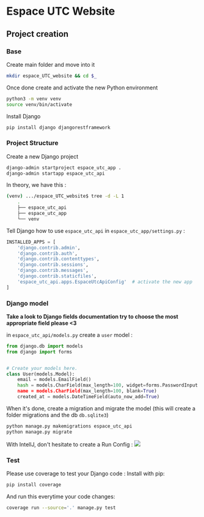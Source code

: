 Espace UTC Website
===

## Project creation 
### Base

Create main folder and move into it
```bash
mkdir espace_UTC_website && cd $_
```

Once done create and activate the new Python environment
```bash
python3 -m venv venv
source venv/bin/activate
```

Install Django
```bash
pip install django djangorestframework
```



### Project Structure

Create a new Django project
```bash
django-admin startproject espace_utc_app .
django-admin startapp espace_utc_api
```

In theory, we have this :
```bash
(venv) .../espace_UTC_website$ tree -d -L 1
	.
	├── espace_utc_api
	├── espace_utc_app
	└── venv
```

Tell Django how to use `espace_utc_api` in `espace_utc_app/settings.py` :
```python
INSTALLED_APPS = [
    'django.contrib.admin',
    'django.contrib.auth',
    'django.contrib.contenttypes',
    'django.contrib.sessions',
    'django.contrib.messages',
    'django.contrib.staticfiles',
    'espace_utc_api.apps.EspaceUtcApiConfig'  # activate the new app
]
```



### Django model

**Take a look to Django fields documentation try to choose the most appropriate field please <3**

in `espace_utc_api/models.py` create a `user` model :
```python
from django.db import models
from django import forms


# Create your models here.
class User(models.Model):
    email = models.EmailField()
    hash = models.CharField(max_length=100, widget=forms.PasswordInput')  # Password
    name = models.CharField(max_length=100, blank=True)
    created_at = models.DateTimeField(auto_now_add=True)
```

When it's done, create a migration and migrate the model (this will create a folder migrations and the db `db.sqlite3`)
```bash
python manage.py makemigrations espace_utc_api
python manage.py migrate
```

With IntellJ, don't hesitate to create a Run Config : 
![](https://puu.sh/Hndtk/32c6c8cc84.png)



### Test

Please use coverage to test your Django code :
Install with pip:
```bash
pip install coverage
```

And run this everytime your code changes:
```bash
coverage run --source='.' manage.py test
```
